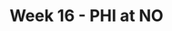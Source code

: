 ---
layout: game
title: Week 16 - PHI at NO
season: 2007
game_id: 2007_16_PHI_NO
away_team: PHI
home_team: NO
---